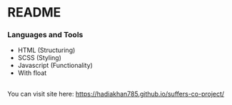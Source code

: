 # README #

### Languages and Tools ###

* HTML (Structuring)
* SCSS (Styling)
* Javascript (Functionality)
* With float


##
You can visit site here: https://hadiakhan785.github.io/suffers-co-project/
